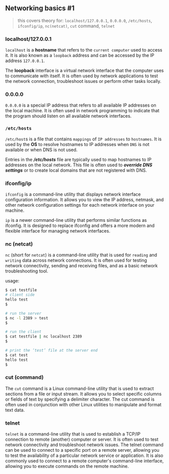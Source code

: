 ## Networking basics #1

> this covers theory for: `localhost/127.0.0.1`, `0.0.0.0`, `/etc/hosts`, `ifconfig/ip`, `nc(netcat)`, `cut` command, `telnet`

### localhost/127.0.0.1
`localhost` is a **hostname** that refers to the `current computer` used to access it. It is also known as a `loopback` address and can be accessed by the IP address `127.0.0.1`.

The **loopback** interface is a virtual network interface that the computer uses to communicate with itself. It is often used by network applications to test the network connection, troubleshoot issues or perform other tasks locally.

### 0.0.0.0
`0.0.0.0` is a special IP address that refers to all available IP addresses on the local machine. It is often used in network programming to indicate that the program should listen on all available network interfaces.

### `/etc/hosts`
`/etc/host`s is a file that contains `mappings` of `IP addresses` to `hostnames`. It is used by the **OS** to resolve hostnames to IP addresses when `DNS` is not available or when DNS is not used.

Entries in the ***/etc/hosts*** file are typically used to map hostnames to IP addresses on the local network. This file is often used to ***override DNS settings*** or to create local domains that are not registered with DNS.

### ifconfig/ip
`ifconfig` is a command-line utility that displays network interface configuration information. It allows you to view the IP address, netmask, and other network configuration settings for each network interface on your machine.

`ip` is a newer command-line utility that performs similar functions as ifconfig. It is designed to replace ifconfig and offers a more modern and flexible interface for managing network interfaces.

### nc (netcat)
`nc` (short for `netcat`) is a command-line utility that is used for `reading` and `writing` data across network connections. It is often used for testing network connectivity, sending and receiving files, and as a basic network troubleshooting tool.

usage:
```bash
$ cat testfile
# client side
hello test
$
```
```bash
# run the server
$ nc -l 2389 > test
$
```
```bash
# run the client
$ cat testfile | nc localhost 2389
$
```
```bash
# print the ‘test’ file at the server end
$ cat test
hello test
$
```


### cut (command)
The `cut` command is a Linux command-line utility that is used to extract sections from a file or input stream. It allows you to select specific columns or fields of text by specifying a delimiter character.
The cut command is often used in conjunction with other Linux utilities to manipulate and format text data.

### telnet
`telnet` is a command-line utility that is used to establish a TCP/IP connection to remote (another) computer or server. It is often used to test network connectivity and troubleshoot network issues.
The telnet command can be used to connect to a specific port on a remote server, allowing you to test the availability of a particular network service or application. It is also commonly used to connect to a remote computer's command-line interface, allowing you to execute commands on the remote machine.